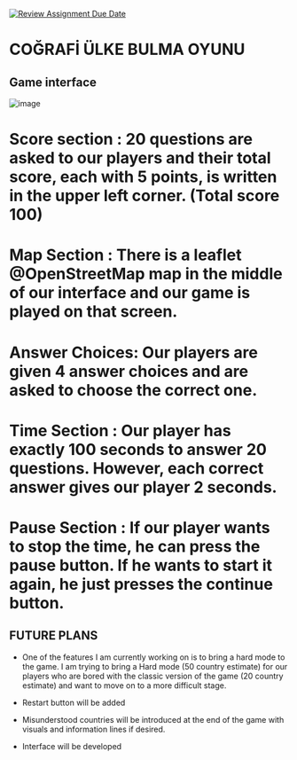 [![Review Assignment Due Date](https://classroom.github.com/assets/deadline-readme-button-22041afd0340ce965d47ae6ef1cefeee28c7c493a6346c4f15d667ab976d596c.svg)](https://classroom.github.com/a/ATV5e7Id)

# COĞRAFİ ÜLKE BULMA OYUNU

## Game interface
![image](https://github.com/user-attachments/assets/7f3f6979-1fb7-4bf3-943a-11beabf6fb69)


# Score section  : 20 questions are asked to our players and their total score, each with 5 points, is written in the upper left corner. (Total score 100)
# Map Section : There is a leaflet @OpenStreetMap map in the middle of our interface and our game is played on that screen.
# Answer Choices: Our players are given 4 answer choices and are asked to choose the correct one.
# Time Section : Our player has exactly 100 seconds to answer 20 questions. However, each correct answer gives our player 2 seconds.
# Pause Section : If our player wants to stop the time, he can press the pause button. If he wants to start it again, he just presses the continue button.


## FUTURE PLANS

* One of the features I am currently working on is to bring a hard mode to the game. I am trying to bring a Hard mode (50 country estimate) for our players who are bored with the classic version of the game (20 country estimate) and want to move on to a more difficult stage.

* Restart button will be added

* Misunderstood countries will be introduced at the end of the game with visuals and information lines if desired.

* Interface will be developed
